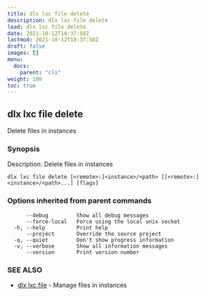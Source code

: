 ```yaml
---
title: dlx lxc file delete
description: dlx lxc file delete
lead: dlx lxc file delete
date: 2021-10-12T10:37:58Z
lastmod: 2021-10-12T10:37:58Z
draft: false
images: []
menu:
  docs:
    parent: "cli"
weight: 100
toc: true
---
```

## dlx lxc file delete

Delete files in instances

### Synopsis

Description:
  Delete files in instances



```
dlx lxc file delete [<remote>:]<instance>/<path> [[<remote>:]<instance>/<path>...] [flags]
```

### Options inherited from parent commands

```
      --debug         Show all debug messages
      --force-local   Force using the local unix socket
  -h, --help          Print help
      --project       Override the source project
  -q, --quiet         Don't show progress information
  -v, --verbose       Show all information messages
      --version       Print version number
```

### SEE ALSO

* [dlx lxc file](/docs/cmd/dlx_lxc_file)	 - Manage files in instances

